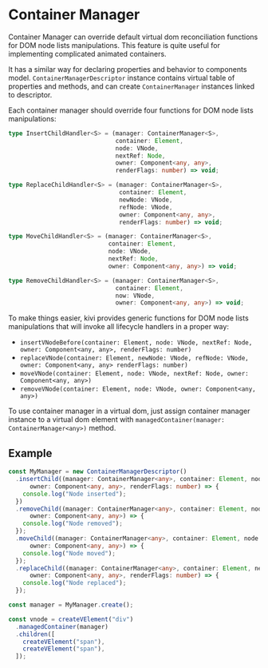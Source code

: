 # Container Manager

Container Manager can override default virtual dom reconciliation functions for DOM node lists manipulations. This
feature is quite useful for implementing complicated animated containers.

It has a similar way for declaring properties and behavior to components model. `ContainerManagerDescriptor` instance
contains virtual table of properties and methods, and can create `ContainerManager` instances linked to descriptor.

Each container manager should override four functions for DOM node lists manipulations:

```ts
type InsertChildHandler<S> = (manager: ContainerManager<S>,
                              container: Element,
                              node: VNode,
                              nextRef: Node,
                              owner: Component<any, any>,
                              renderFlags: number) => void;

type ReplaceChildHandler<S> = (manager: ContainerManager<S>,
                               container: Element,
                               newNode: VNode,
                               refNode: VNode,
                               owner: Component<any, any>,
                               renderFlags: number) => void;

type MoveChildHandler<S> = (manager: ContainerManager<S>,
                            container: Element,
                            node: VNode,
                            nextRef: Node,
                            owner: Component<any, any>) => void;

type RemoveChildHandler<S> = (manager: ContainerManager<S>,
                              container: Element,
                              now: VNode,
                              owner: Component<any, any>) => void;
```

To make things easier, kivi provides generic functions for DOM node lists manipulations that will invoke all lifecycle
handlers in a proper way:

- `insertVNodeBefore(container: Element, node: VNode, nextRef: Node, owner: Component<any, any>, renderFlags: number)`
- `replaceVNode(container: Element, newNode: VNode, refNode: VNode, owner: Component<any, any> renderFlags: number)`
- `moveVNode(container: Element, node: VNode, nextRef: Node, owner: Component<any, any>)`
- `removeVNode(container: Element, node: VNode, owner: Component<any, any>)`

To use container manager in a virtual dom, just assign container manager instance to a virtual dom element with
`managedContainer(manager: ContainerManager<any>)` method.

## Example

```ts
const MyManager = new ContainerManagerDescriptor()
  .insertChild((manager: ContainerManager<any>, container: Element, node: VNode, nextRef: Node,
      owner: Component<any, any>, renderFlags: number) => {
    console.log("Node inserted");
  })
  .removeChild((manager: ContainerManager<any>, container: Element, node: VNode,
      owner: Component<any, any>) => {
    console.log("Node removed");
  });
  .moveChild((manager: ContainerManager<any>, container: Element, node: VNode, nextRef: Node,
      owner: Component<any, any>) => {
    console.log("Node moved");
  });
  .replaceChild((manager: ContainerManager<any>, container: Element, newNode: VNode, refNode: VNode,
      owner: Component<any, any>, renderFlags: number) => {
    console.log("Node replaced");
  });

const manager = MyManager.create();

const vnode = createVElement("div")
  .managedContainer(manager)
  .children([
    createVElement("span"),
    createVElement("span"),
  ]);
```
